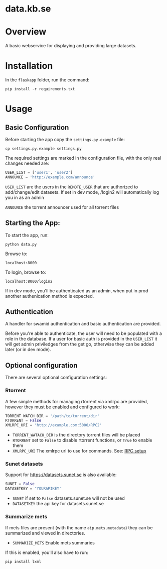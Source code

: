 data.kb.se
==========

# Overview

A basic webservice for displaying and providing large datasets.

# Installation

In the `flaskapp` folder, run the command:

`pip install -r requirements.txt`

# Usage

## Basic Configuration

Before starting the app copy the `settings.py.example` file:

`cp settings.py.example settings.py`

The required settings are marked in the configuration file, with the only real changes needed are:

```python
USER_LIST = ['user1', 'user2']
ANNOUNCE = 'http://example.com/announce'
```

`USER_LIST` are the users in the `REMOTE_USER` that are authorized to add/change/edit datasets. If set in dev mode, /login2 will automatically log you in as an admin

`ANNOUNCE` the torrent announcer used for all torrent files

## Starting the App:

To start the app, run:

`python data.py`

Browse to:

`localhost:8000`

To login, browse to:

`localhost:8000/login2`

If in dev mode, you'll be authenticated as an admin, when put in prod another authenication method is expected.

## Authentication

A handler for swamid authentication and basic authentication are provided.

Before you're able to authenticate, the user will need to be populated with a role in the database. If a user for basic auth is provided in the `USER_LIST` it will get admin priviledges from the get go, otherwise they can be added later (or in dev mode).

## Optional configuration

There are several optional configuration settings:

### Rtorrent
A few simple methods for managing rtorrent via xmlrpc are provided, however they must be enabled and configured to work:

```python
TORRENT_WATCH_DIR = '/path/to/torrent/dir'
RTORRENT = False
XMLRPC_URI = 'http://example.com:5000/RPC2'
```

* `TORRENT_WATACH_DIR` is the directory torrent files will be placed
* `RTORRENT` set to `False` to disable rtorrent functions, or `True` to enable them
* `XMLRPC_URI` The xmlrpc url to use for commands. See: [RPC setup](https://github.com/rakshasa/rtorrent/wiki/RPC-Setup-XMLRPC)

### Sunet datasets
Support for https://datasets.sunet.se is also available:

```python
SUNET = False
DATASETKEY = 'YOURAPIKEY'
```

* `SUNET` if set to `False` datasets.sunet.se will not be used
* `DATASETKEY` the api key for datasets.sunet.se

### Summarize mets
If mets files are present (with the name `aip.mets.metadata`) they can be summarized and viewed in directories.

* `SUMMARIZE_METS` Enable mets summaries

If this is enabled, you'll also have to run:

`pip install lxml`





